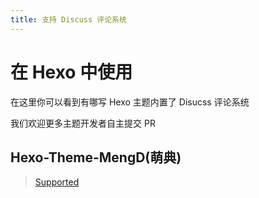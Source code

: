 ```yaml
---
title: 支持 Discuss 评论系统
---
```



# 在 Hexo 中使用

在这里你可以看到有哪写 Hexo 主题内置了 Disucss 评论系统

我们欢迎更多主题开发者自主提交 PR

## Hexo-Theme-MengD(萌典)
> [Supported](https://github.com/Lete114/Hexo-Theme-MengD)